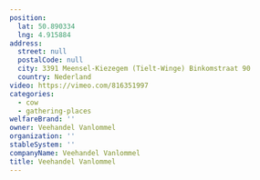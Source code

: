 ```yaml
---
position:
  lat: 50.890334
  lng: 4.915884
address:
  street: null
  postalCode: null
  city: 3391 Meensel-Kiezegem (Tielt-Winge) Binkomstraat 90
  country: Nederland
video: https://vimeo.com/816351997
categories:
  - cow
  - gathering-places
welfareBrand: ''
owner: Veehandel Vanlommel
organization: ''
stableSystem: ''
companyName: Veehandel Vanlommel
title: Veehandel Vanlommel
---
```

